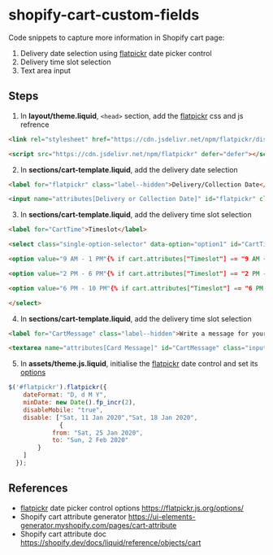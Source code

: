 # shopify-cart-custom-fields
Code snippets to capture more information in Shopify cart page:
1. Delivery date selection using [flatpickr](https://flatpickr.js.org) date picker control
2. Delivery time slot selection
3. Text area input

## Steps
1. In **layout/theme.liquid**, `<head>` section, add the [flatpickr](https://flatpickr.js.org) css and js refrence
```html
<link rel="stylesheet" href="https://cdn.jsdelivr.net/npm/flatpickr/dist/flatpickr.min.css">

<script src="https://cdn.jsdelivr.net/npm/flatpickr" defer="defer"></script>
```
2. In **sections/cart-template.liquid**, add the delivery date selection
```html
<label for="flatpickr" class="label--hidden">Delivery/Collection Date</label>

<input name="attributes[Delivery or Collection Date]" id="flatpickr" class="input-full" placeholder="Choose delivery/collection date" value="{{ cart.attributes.date }}">
```
3. In **sections/cart-template.liquid**, add the delivery time slot selection
```html
<label for="CartTime">Timeslot</label>

<select class="single-option-selector" data-option="option1" id="CartTime" name="attributes[Timeslot]">

<option value="9 AM - 1 PM"{% if cart.attributes["Timeslot"] == "9 AM - 1 PM" %} selected{% endif %}>9 AM - 1 PM</option>

<option value="2 PM - 6 PM"{% if cart.attributes["Timeslot"] == "2 PM - 6 PM" %} selected{% endif %}>2 PM - 6 PM</option>

<option value="6 PM - 10 PM"{% if cart.attributes["Timeslot"] == "6 PM - 10 PM" %} selected{% endif %}>6 PM - 10 PM</option>

</select>
``` 
4. In **sections/cart-template.liquid**, add the delivery time slot selection
```html
<label for="CartMessage" class="label--hidden">Write a message for your recepient</label>

<textarea name="attributes[Card Message]" id="CartMessage" class="input-full" placeholder="Write a message for your recepient (max 150 characters)">{{ cart.attributes["Message"] }}</textarea>
```
5. In **assets/theme.js.liquid**, initialise the [flatpickr](https://flatpickr.js.org) date control and set its [options](https://flatpickr.js.org/options/)
```javascript
$('#flatpickr').flatpickr({
    dateFormat: "D, d M Y",
    minDate: new Date().fp_incr(2),
    disableMobile: "true",
    disable: ["Sat, 11 Jan 2020","Sat, 18 Jan 2020",
              {
            from: "Sat, 25 Jan 2020",
            to: "Sun, 2 Feb 2020"
        }
    ]
  });
```

## References
* [flatpickr](https://flatpickr.js.org) date picker control options https://flatpickr.js.org/options/
* Shopify cart attribute generator https://ui-elements-generator.myshopify.com/pages/cart-attribute
* Shopify cart attribute doc https://shopify.dev/docs/liquid/reference/objects/cart